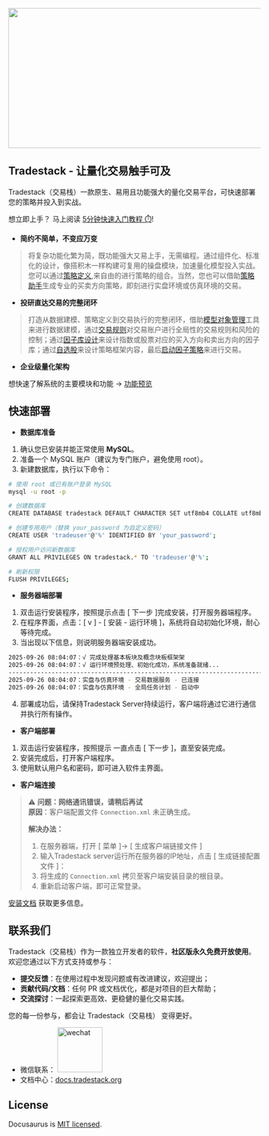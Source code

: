<p align="center">
<img width="1440" height="280" alt="github_banner_white" src="https://github.com/user-attachments/assets/d88f1137-7738-487f-8ddd-bf92ce749bf9" />
</p>

## Tradestack - 让量化交易触手可及

Tradestack（交易栈）一款原生、易用且功能强大的量化交易平台，可快速部署您的策略并投入到实战。

想立即上手？ 马上阅读 [5分钟快速入门教程 ⏱️](./QuickStart.md)!

- **简约不简单，不变应万变**

> 将复杂功能化繁为简，既功能强大又易上手，无需编程。通过组件化、标准化的设计，像搭积木一样构建可复用的操盘模块，加速量化模型投入实战。您可以通过[策略定义](./StrategyDefinition.md),来自由的进行策略的组合。当然，您也可以借助[策略助手](./StrategyDefinition.md)生成专业的买卖方向策略，即刻进行实盘环境或仿真环境的交易。

- **投研直达交易的完整闭环**

> 打造从数据建模、策略定义到交易执行的完整闭环，借助[模型对象管理](./StrategyDefinition.md)工具来进行数据建模，通过[交易规则](./StrategyDefinition.md)对交易账户进行全局性的交易规则和风险的控制；通过[因子库设计](./StrategyDefinition.md)来设计指数或股票对应的买入方向和卖出方向的因子库；通过[自选股](./StrategyDefinition.md)来设计策略框架内容，最后[启动因子策略](./StrategyDefinition.md)来进行交易。

- **企业级量化架构**

> 



想快速了解系统的主要模块和功能 -> [ 功能预览 ](Preview.md)

## 快速部署

- **数据库准备**

1. 确认您已安装并能正常使用 **MySQL**。
2. 准备一个 MySQL 账户（建议为专门账户，避免使用 root）。  
3. 新建数据库，执行以下命令：
```bash
# 使用 root 或已有账户登录 MySQL
mysql -u root -p

# 创建数据库
CREATE DATABASE tradestack DEFAULT CHARACTER SET utf8mb4 COLLATE utf8mb4_general_ci;

# 创建专用用户（替换 your_password 为自定义密码）
CREATE USER 'tradeuser'@'%' IDENTIFIED BY 'your_password';

# 授权用户访问新数据库
GRANT ALL PRIVILEGES ON tradestack.* TO 'tradeuser'@'%';

# 刷新权限
FLUSH PRIVILEGES;
```

- **服务器端部署**

1. 双击运行安装程序，按照提示点击 [ 下一步 ]完成安装，打开服务器端程序。
2. 在程序界面，点击：[ v ] - [ 安装 - 运行环境 ]，系统将自动初始化环境，耐心等待完成。
3. 当出现以下信息，则说明服务器端安装成功。 
```bash
2025-09-26 08:04:07：√ 完成处理基本板块及概念块板框架架
2025-09-26 08:04:07：√ 运行环境预处理、初始化成功，系统准备就绪...
--------------------------------------------------------------------------------
2025-09-26 08:04:07：实盘与仿真环境 - 交易数据服务 - 已连接
2025-09-26 08:04:07：实盘与仿真环境 - 全局任务计划 - 启动中
```
4. 部署成功后，请保持Tradestack Server持续运行，客户端将通过它进行通信并执行所有操作。

- **客户端部署**

1. 双击运行安装程序，按照提示 一直点击 [ 下一步 ]，直至安装完成。
2. 安装完成后，打开客户端程序。
3. 使用默认用户名和密码，即可进入软件主界面。

- **客户端连接**

> ⚠️ **问题：网络通讯错误，请稍后再试**  
> **原因**：客户端配置文件 `Connection.xml` 未正确生成。  
>  
> **解决办法：**  
> 1. 在服务器端，打开 [ 菜单 ]-> [ 生成客户端链接文件 ]
> 2. 输入Tradestack server运行所在服务器的IP地址，点击 [ 生成链接配置文件 ]： 
> 3. 将生成的 `Connection.xml` 拷贝至客户端安装目录的根目录。  
> 4. 重新启动客户端，即可正常登录。  


[安装文档](http://www.tradestack.org:3000/#/installation) 获取更多信息。

## 联系我们 

Tradestack（交易栈）作为一款独立开发者的软件，**社区版永久免费开放使用**。欢迎您通过以下方式支持或参与：  
- **提交反馈**：在使用过程中发现问题或有改进建议，欢迎提出；  
- **贡献代码/文档**：任何 PR 或文档优化，都是对项目的巨大帮助；  
- **交流探讨**：一起探索更高效、更稳健的量化交易实践。  

您的每一份参与，都会让 Tradestack（交易栈） 变得更好。

- 微信联系：
  <img width="90" height="90" alt="wechat" src="https://github.com/user-attachments/assets/86a97b8b-eb91-49bc-9ea8-999c972f393e" />
- 文档中心：[docs.tradestack.org](http://www.tradestack.org:3000/#/README)

## License

Docusaurus is [MIT licensed](./LICENSE).
